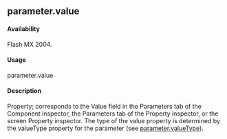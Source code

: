 ## parameter.value

#### Availability

Flash MX 2004.

#### Usage

parameter.value

#### Description

Property; corresponds to the Value field in the Parameters tab of the Component inspector, the Parameters tab of the Property inspector, or the screen Property inspector. The type of the value property is determined by the valueType property for the parameter (see [parameter.valueType](#!AdobeDocs/developers-animatesdk-docs/master/Parameter_object/paramete6.md)).

<span id="parameter.valueType" class="anchor"></span>


